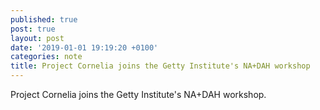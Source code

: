 ```yaml
---
published: true
post: true
layout: post
date: '2019-01-01 19:19:20 +0100'
categories: note
title: Project Cornelia joins the Getty Institute's NA+DAH workshop
---
```


Project Cornelia joins the Getty Institute's NA+DAH workshop.
